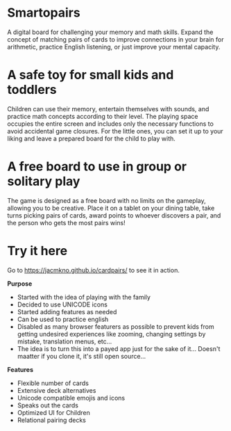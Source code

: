 # Smartopairs
A digital board for challenging your memory and math skills. Expand the concept of matching pairs of cards to improve connections in your brain for arithmetic, practice English listening, or just improve your mental capacity.

# A safe toy for small kids and toddlers
Children can use their memory, entertain themselves with sounds, and practice math concepts according to their level. The playing space occupies the entire screen and includes only the necessary functions to avoid accidental game closures. For the little ones, you can set it up to your liking and leave a prepared board for the child to play with.

# A free board to use in group or solitary play
The game is designed as a free board with no limits on the gameplay, allowing you to be creative. Place it on a tablet on your dining table, take turns picking pairs of cards, award points to whoever discovers a pair, and the person who gets the most pairs wins!


# Try it here
Go to https://jacmkno.github.io/cardpairs/ to see it in action.

**Purpose**

- Started with the idea of playing with the family
- Decided to use UNICODE icons
- Started adding features as needed
- Can be used to practice english
- Disabled as many browser featurers as possible to prevent kids from getting undesired experiences like zooming, changing settings by mistake, translation menus, etc...
- The idea is to turn this into a payed app just for the sake of it... Doesn't maatter if you clone it, it's still open source...


**Features**

- Flexible number of cards
- Extensive deck alternatives
- Unicode compatible emojis and icons
- Speaks out the cards
- Optimized UI for Children
- Relational pairing decks
